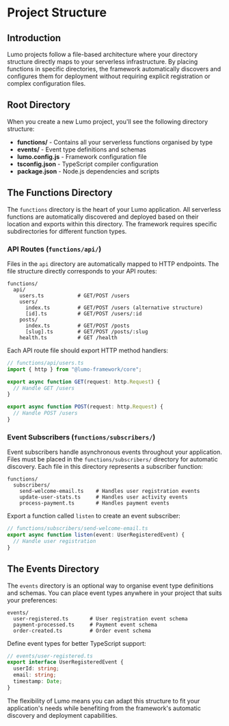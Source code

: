 # Project Structure

## Introduction

Lumo projects follow a file-based architecture where your directory structure directly maps to your serverless infrastructure. By placing functions in specific directories, the framework automatically discovers and configures them for deployment without requiring explicit registration or complex configuration files.

## Root Directory

When you create a new Lumo project, you'll see the following directory structure:

- **functions/** - Contains all your serverless functions organised by type
- **events/** - Event type definitions and schemas
- **lumo.config.js** - Framework configuration file
- **tsconfig.json** - TypeScript compiler configuration
- **package.json** - Node.js dependencies and scripts

## The Functions Directory

The `functions` directory is the heart of your Lumo application. All serverless functions are automatically discovered and deployed based on their location and exports within this directory. The framework requires specific subdirectories for different function types.

### API Routes (`functions/api/`)

Files in the `api` directory are automatically mapped to HTTP endpoints. The file structure directly corresponds to your API routes:

```
functions/
  api/
    users.ts           # GET/POST /users
    users/
      index.ts         # GET/POST /users (alternative structure)
      [id].ts          # GET/POST /users/:id
    posts/
      index.ts         # GET/POST /posts
      [slug].ts        # GET/POST /posts/:slug
    health.ts          # GET /health
```

Each API route file should export HTTP method handlers:

```typescript
// functions/api/users.ts
import { http } from "@lumo-framework/core";

export async function GET(request: http.Request) {
  // Handle GET /users
}

export async function POST(request: http.Request) {
  // Handle POST /users
}
```

### Event Subscribers (`functions/subscribers/`)

Event subscribers handle asynchronous events throughout your application. Files must be placed in the `functions/subscribers/` directory for automatic discovery. Each file in this directory represents a subscriber function:

```
functions/
  subscribers/
    send-welcome-email.ts    # Handles user registration events
    update-user-stats.ts     # Handles user activity events
    process-payment.ts       # Handles payment events
```

Export a function called `listen` to create an event subscriber:

```typescript
// functions/subscribers/send-welcome-email.ts
export async function listen(event: UserRegisteredEvent) {
  // Handle user registration
}
```

## The Events Directory

The `events` directory is an optional way to organise event type definitions and schemas. You can place event types anywhere in your project that suits your preferences:

```
events/
  user-registered.ts       # User registration event schema
  payment-processed.ts     # Payment event schema
  order-created.ts         # Order event schema
```

Define event types for better TypeScript support:

```typescript
// events/user-registered.ts
export interface UserRegisteredEvent {
  userId: string;
  email: string;
  timestamp: Date;
}
```

The flexibility of Lumo means you can adapt this structure to fit your application's needs while benefiting from the framework's automatic discovery and deployment capabilities.